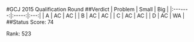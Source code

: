 #GCJ 2015 Qualification Round
##Verdict
| Problem | Small | Big |
|:-------:|:-----:|:---:|
| A | AC | AC |
| B | AC | AC |
| C | AC | AC |
| D | AC | WA |
##Status
Score:	74

Rank:	523